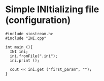 # Simple INItializing file (configuration)

```C++11
#include <iostream.h>
#include "INI.cpp"

int main (){
  INI ini;
  ini.fromFile(".ini");
  ini.print ();

  cout << ini.get ("first_param", "");
}
```
